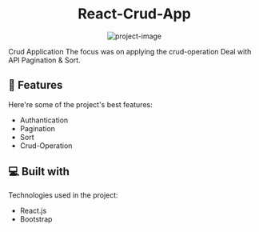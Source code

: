 <h1 align="center" id="title">React-Crud-App</h1>

<p align="center"><img src="https://socialify.git.ci/islamMohamed29/REACT-CRUD-APP/image?language=1&amp;name=1&amp;owner=1&amp;theme=Light" alt="project-image"></p>

<p id="description">Crud Application The focus was on applying the crud-operation Deal with API Pagination &amp; Sort.</p>


  
  
<h2>🧐 Features</h2>

Here're some of the project's best features:

*   Authantication
*   Pagination
*   Sort
*   Crud-Operation

  
  
<h2>💻 Built with</h2>

Technologies used in the project:

*   React.js
*   Bootstrap

